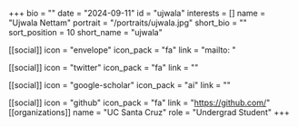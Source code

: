 +++
bio = "" 
date = "2024-09-11" 
id = "ujwala" 
interests = [] 
name = "Ujwala Nettam" 
portrait = "/portraits/ujwala.jpg" 
short_bio = "" 
sort_position = 10
 short_name = "ujwala" 

[[social]] 
    icon = "envelope" 
    icon_pack = "fa" 
    link = "mailto: "

 [[social]] 
    icon = "twitter" 
    icon_pack = "fa" 
    link = "" 

[[social]] 
    icon = "google-scholar" 
    icon_pack = "ai" 
    link = "" 

[[social]] 
    icon = "github" 
    icon_pack = "fa" 
    link = "https://github.com/" 
[[organizations]] 
     name = "UC Santa Cruz" 
      role = "Undergrad Student" 
+++